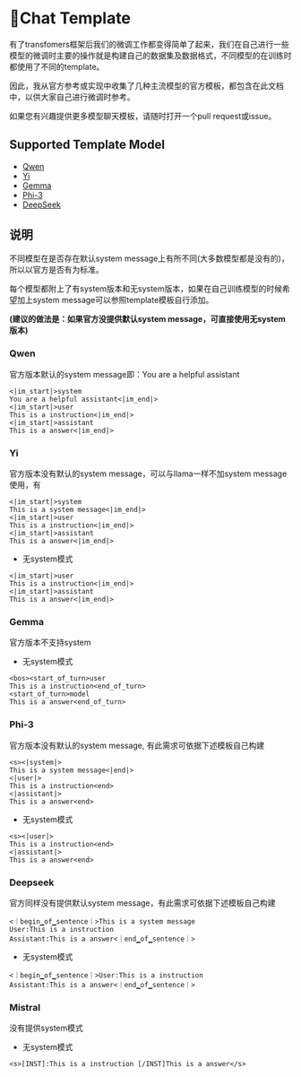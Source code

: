 # 🍻Chat Template

有了transfomers框架后我们的微调工作都变得简单了起来，我们在自己进行一些模型的微调时主要的操作就是构建自己的数据集及数据格式，不同模型的在训练时都使用了不同的template。

因此，我从官方参考或实现中收集了几种主流模型的官方模板，都包含在此文档中，以供大家自己进行微调时参考。

如果您有兴趣提供更多模型聊天模板，请随时打开一个pull request或issue。

## Supported Template Model

- [Qwen](#qwen)
- [Yi](#yi)
- [Gemma](#gemma)
- [Phi-3](#phi-3)
- [DeepSeek](#deepseek)

## 说明
 不同模型在是否存在默认system message上有所不同(大多数模型都是没有的)，所以以官方是否有为标准。
 
每个模型都附上了有system版本和无system版本，如果在自己训练模型的时候希望加上system message可以参照template模板自行添加。

**(建议的做法是：如果官方没提供默认system message，可直接使用无system版本)**

### Qwen
官方版本默认的system message即：You are a helpful assistant
```text
<|im_start|>system
You are a helpful assistant<|im_end|>
<|im_start|>user
This is a instruction<|im_end|>
<|im_start|>assistant
This is a answer<|im_end|>
```

### Yi
官方版本没有默认的system message，可以与llama一样不加system message使用，有
```text
<|im_start|>system
This is a system message<|im_end|>
<|im_start|>user
This is a instruction<|im_end|>
<|im_start|>assistant
This is a answer<|im_end|>
```
- 无system模式
```text
<|im_start|>user
This is a instruction<|im_end|>
<|im_start|>assistant
This is a answer<|im_end|>
```

### Gemma
官方版本不支持system

- 无system模式
```text
<bos><start_of_turn>user
This is a instruction<end_of_turn>
<start_of_turn>model
This is a answer<end_of_turn>
```

### Phi-3
官方版本没有默认的system message, 有此需求可依据下述模板自己构建

```text
<s><|system|>
This is a system message<|end|>
<|user|>
This is a instruction<end>
<|assistant|>
This is a answer<end>
```
- 无system模式
```text
<s><|user|>
This is a instruction<end>
<|assistant|>
This is a answer<end>
```

### Deepseek
官方同样没有提供默认system message，有此需求可依据下述模板自己构建
```text
<｜begin▁of▁sentence｜>This is a system message
User:This is a instruction
Assistant:This is a answer<｜end▁of▁sentence｜>
```

- 无system模式
```text
<｜begin▁of▁sentence｜>User:This is a instruction
Assistant:This is a answer<｜end▁of▁sentence｜>
```

### Mistral
没有提供system模式
- 无system模式
```text
<s>[INST]:This is a instruction [/INST]This is a answer</s>
```